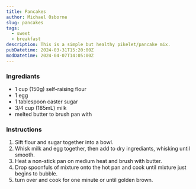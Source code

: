 ```yaml
---
title: Pancakes
author: Michael Osborne
slug: pancakes
tags:
  - sweet
  - breakfast
description: This is a simple but healthy pikelet/pancake mix.
pubDatetime: 2024-03-31T15:20:00Z
modDatetime: 2024-04-07T14:05:00Z
---
```


### Ingrediants

* 1 cup (150g) self-raising flour
* 1 egg
* 1 tablespoon caster sugar
* 3/4 cup (185mL) milk
* melted butter to brush pan with

### Instructions

1. Sift flour and sugar together into a bowl.
1. Whisk milk and egg together, then add to dry ingrediants, whisking until smooth.
1. Heat a non-stick pan on medium heat and brush with butter.
1. Drop spoonfuls of mixture onto the hot pan and cook until mixture just begins to bubble.
1. turn over and cook for one minute or until golden brown.

